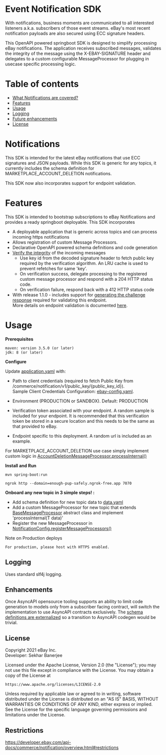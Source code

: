 Event Notification SDK 
==========
With notifications, business moments are communicated to all interested listeners a.k.a. subscribers of those event streams. eBay's most recent notification payloads are also secured using ECC signature headers.  

This OpenAPI powered springboot SDK is designed to simplify processing eBay notifications. The application receives subscribed messages, validates the integrity of the message using the X-EBAY-SIGNATURE header and delegates to a custom configurable MessageProcessor for plugging in usecase specific processing logic. 

Table of contents
==========
* [What Notifications are covered?](#notifications)
* [Features](#features)
* [Usage](#usage)
* [Logging](#logging)
* [Future enhancements](#enhancements)
* [License](#license)


# Notifications

This SDK is intended for the latest eBay notifications that use ECC signatures and JSON payloads. 
While this SDK is generic for any topics, it currently includes the schema definition for MARKETPLACE_ACCOUNT_DELETION notifications. 

This SDK now also incorporates support for endpoint validation.

# Features

This SDK is intended to bootstrap subscriptions to eBay Notifications and provides a ready springboot deployable. 
This SDK incorporates

* A deployable application that is generic across topics and can process incoming https notifications
* Allows registration of custom Message Processors.  
* Declarative OpenAPI powered schema definitions and code generation
* [Verify the integrity](https://github.com/eBay/event-notification-java-sdk/blob/faba02735555631189e1dca5c771fabc9646ab66/src/main/java/com/ebay/commerce/notification/utils/SignatureValidator.java#L48) of the incoming messages 
    * Use key id from the decoded signature header to fetch public key required by the verification algorithm. An LRU cache is used to prevent refetches for same 'key'.
    * On verification success, delegate processing to the registered custom message processor and respond with a 204 HTTP status code.  
    * On verification failure, respond back with a 412 HTTP status code 
* With release 1.1.0 - includes support for [generating the challenge response](https://github.com/eBay/event-notification-java-sdk/blob/150d231d5601bc87d97ca143588b43ea6a0513f0/src/main/java/com/ebay/commerce/notification/utils/EndpointValidator.java#L37) required for validating this endpoint.    
More details on endpoint validation is documented [here](https://developer.ebay.com/marketplace-account-deletion).

# Usage

**Prerequisites**
```
maven: version 3.5.0 (or later)
jdk: 8 (or later)
```
**Configure**

Update [application.yaml](src/main/resources/application.yaml)  with: 
* Path to client credentials (required to fetch Public Key from /commerce/notification/v1/public_key/{public_key_id}).  
 Sample Client Credentials Configuration: [ebay-config.yaml](samples/ebay-config.yaml).

* Environment (PRODUCTION or SANDBOX). Default: PRODUCTION

* Verification token associated with your endpoint. A random sample is included for your endpoint.
  It is recommended that this verification token be stored in a secure location and this needs to be the same as that provided to eBay. 

* Endpoint specific to this deployment. A random url is included as an example. 

For MARKETPLACE_ACCOUNT_DELETION use case simply implement custom logic in [AccountDeletionMessageProcessor.processInternal()](https://github.com/eBay/event-notification-java-sdk/blob/main/src/main/java/com/ebay/commerce/notification/processor/AccountDeletionMessageProcessor.java) 


**Install and Run**
```
mvn spring-boot:run 

ngrok http --domain=enough-pup-safely.ngrok-free.app 7070
```

**Onboard any new topic in 3 simple steps! :**

* Add schema definition for new topic data to [data.yaml](src/main/resources/definitions/data.yaml) 
* Add a custom MessageProcessor for new topic that extends [BaseMessageProcessor](https://github.com/eBay/event-notification-java-sdk/blob/main/src/main/java/com/ebay/commerce/notification/processor/BaseMessageProcessor.java) abstract class and implement 'processInternal(T data)'
* Register the new MessageProcessor in [NotificationConfig.registerMessageProcessors()](https://github.com/eBay/event-notification-java-sdk/blob/faba02735555631189e1dca5c771fabc9646ab66/src/main/java/com/ebay/commerce/notification/config/EventNotificationConfig.java#L72)


Note on Production deploys
```
For production, please host with HTTPS enabled.
```

## Logging

Uses standard slf4j logging. 

## Enhancements

Once AsyncAPI opensource tooling supports an ability to limit code generation to models only from a subscriber facing contract, will switch the implementation to use AsyncAPI contracts exclusively. The [schema definitions are externalized](src/main/resources/definitions/data.yaml) so a transition to AsyncAPI codegen would be trivial.  

## License

Copyright 2021 eBay Inc.  
Developer: Sekhar Banerjee

Licensed under the Apache License, Version 2.0 (the "License");
you may not use this file except in compliance with the License.
You may obtain a copy of the License at

    https://www.apache.org/licenses/LICENSE-2.0

Unless required by applicable law or agreed to in writing, software
distributed under the License is distributed on an "AS IS" BASIS,
WITHOUT WARRANTIES OR CONDITIONS OF ANY KIND, either express or implied.
See the License for the specific language governing permissions and
limitations under the License.

## Restrictions
https://developer.ebay.com/api-docs/commerce/notification/overview.html#restrictions

